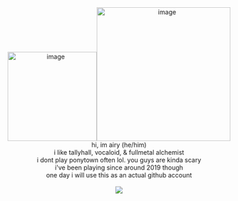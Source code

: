 <div align="center">
  <img src="https://files.catbox.moe/djzgzs.png" alt="image" height="200"><img src="https://files.catbox.moe/mrw9w5.png" alt="image" height="300"><br>
hi, im airy (he/him)<br>
i like tallyhall, vocaloid, & fullmetal alchemist<br>
i dont play ponytown often lol. you guys are kinda scary<br>
i've been playing since around 2019 though<br>
one day i will use this as an actual github account<br><br>
<img src="https://img.shields.io/badge/full_-_metal-red">
</div>

